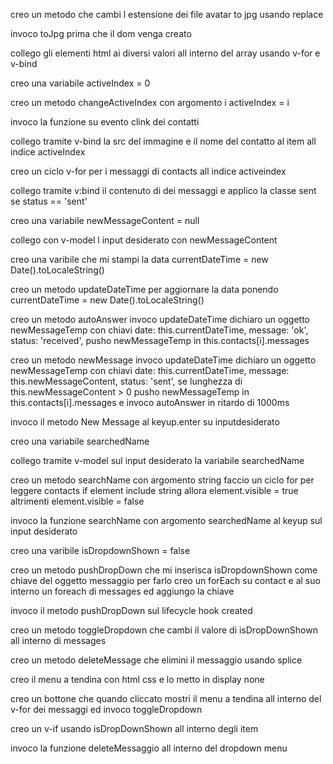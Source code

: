 <!-- Milestone 1
Replica della grafica con la possibilità di avere messaggi scritti dall’utente (verdi) e dall’interlocutore (bianco) assegnando due classi CSS diverse
Visualizzazione dinamica della lista contatti: tramite la direttiva v-for, visualizzare nome e immagine di ogni contatto -->

creo un metodo che cambi l estensione dei file avatar to jpg usando replace

invoco toJpg prima che il dom venga creato

collego gli elementi html ai diversi valori all interno del array usando v-for e v-bind

<!-- Milestone 2
Visualizzazione dinamica dei messaggi: tramite la direttiva v-for, visualizzare tutti i messaggi relativi al contatto attivo all’interno del pannello della conversazione
Click sul contatto mostra la conversazione del contatto cliccato -->

creo una variabile activeIndex = 0

creo un metodo changeActiveIndex con argomento i
    activeIndex = i

invoco la funzione su evento clink dei contatti

collego tramite v-bind la src del immagine e il nome del contatto al item all indice activeIndex

creo un ciclo v-for per i messaggi di contacts all indice activeindex

collego tramite v:bind il contenuto di dei messaggi e applico la classe sent se status == 'sent'

<!-- Milestone 3
Aggiunta di un messaggio: l’utente scrive un testo nella parte bassa e digitando “enter” il testo viene aggiunto al thread sopra, come messaggio verde
Risposta dall’interlocutore: ad ogni inserimento di un messaggio, l’utente riceverà un “ok” come risposta, che apparirà dopo 1 secondo. -->

creo una variabile newMessageContent = null

collego con v-model l input desiderato con newMessageContent

creo una varibile che mi stampi la data currentDateTime = new Date().toLocaleString()

creo un metodo updateDateTime per aggiornare la data ponendo currentDateTime = new Date().toLocaleString()

creo un metodo autoAnswer
    invoco updateDateTime
    dichiaro un oggetto newMessageTemp con chiavi
        date: this.currentDateTime,
        message: 'ok',
        status: 'received',
pusho newMessageTemp in this.contacts[i].messages

creo un metodo newMessage 
    invoco updateDateTime
    dichiaro un oggetto newMessageTemp con chiavi
        date: this.currentDateTime,
        message: this.newMessageContent,
        status: 'sent',
    se lunghezza di this.newMessageContent > 0 pusho newMessageTemp in this.contacts[i].messages e invoco autoAnswer in ritardo di 1000ms

invoco il metodo New Message al keyup.enter su inputdesiderato

<!-- Milestone 4
Ricerca utenti: scrivendo qualcosa nell’input a sinistra, vengono visualizzati solo i contatti il cui nome contiene le lettere inserite (es, Marco, Matteo Martina -> Scrivo “mar” rimangono solo Marco e Martina) -->

creo una variabile searchedName

collego tramite v-model sul input desiderato la variabile searchedName

creo un metodo searchName con argomento string
    faccio un ciclo for per leggere contacts
    if element include string allora element.visible = true 
    altrimenti element.visible = false

invoco la funzione searchName con argomento searchedName al keyup sul input desiderato

<!-- Milestone 5 - opzionale
Cancella messaggio: cliccando sul messaggio appare un menu a tendina che permette di cancellare il messaggio selezionato

Visualizzazione ora e ultimo messaggio inviato/ricevuto nella lista dei contatti  -->

<!-- cancella Messaggio -->
creo una varibile isDropdownShown = false

creo un metodo pushDropDown che mi inserisca isDropdownShown come chiave del oggetto messaggio per farlo creo un forEach su contact e al suo interno un foreach di messages ed aggiungo la chiave

invoco il metodo pushDropDown sul lifecycle hook created 

creo un metodo toggleDropdown che cambi il valore di isDropDownShown all interno di messages

creo un metodo deleteMessage che elimini il messaggio usando splice

creo il menu a tendina con html css e lo metto in display none

creo un bottone che quando cliccato mostri il menu a tendina all interno del v-for dei messaggi ed invoco toggleDropdown

creo un v-if usando isDropDownShown all interno degli item

invoco la funzione deleteMessaggio all interno del dropdown menu
